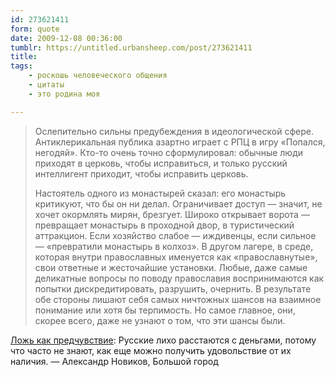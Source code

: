 ```yaml
---
id: 273621411
form: quote
date: 2009-12-08 00:36:00
tumblr: https://untitled.urbansheep.com/post/273621411
title: 
tags:
    - роскошь человеческого общения
    - цитаты
    - это родина моя

---
```


<blockquote>
<p>Ослепительно сильны предубеждения в идеологической сфере. Антиклерикальная публика азартно играет с РПЦ в игру «Попался, негодяй». Кто-то очень точно сформулировал: обычные люди приходят в церковь, чтобы исправиться, и только русский интеллигент приходит, чтобы исправить церковь.</p>

<p>Настоятель одного из монастырей сказал: его монастырь критикуют, что бы он ни делал. Ограничивает доступ — значит, не хочет окормлять мирян, брезгует. Широко открывает ворота — превращает монастырь в проходной двор, в туристический аттракцион. Если хозяйство слабое — иждивенцы, если сильное — «превратили монастырь в колхоз». В другом лагере, в среде, которая внутри православных именуется как «православнутые», свои ответные и жесточайшие установки. Любые, даже самые деликатные вопросы по поводу православия воспринимаются как попытки дискредитировать, разрушить, очернить. В результате обе стороны лишают себя самых ничтожных шансов на взаимное понимание или хотя бы терпимость. Но самое главное, они, скорее всего, даже не узнают о том, что эти шансы были.</p>
</blockquote>

<a href="http://www.bg.ru/article/8314/">Ложь как предчувствие</a>: Русские лихо расстаются с деньгами, потому что часто не знают, как еще можно получить удовольствие от их наличия. — Александр Новиков, Большой город
